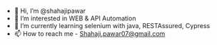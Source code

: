 - 👋 Hi, I’m @shahajipawar
- 👀 I’m interested in WEB & API Automation
- 🌱 I’m currently learning selenium with java, RESTAssured, Cypress
- 📫 How to reach me - Shahaji.pawar07@gmail.com

<!---
shahajipawar/shahajipawar is a ✨ special ✨ repository because its `README.md` (this file) appears on your GitHub profile.
You can click the Preview link to take a look at your changes.
--->
